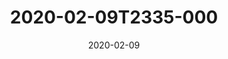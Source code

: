 ---
date: 2020-02-09
title: 2020-02-09T2335-000
hero: 2020/2020-02-09T2335-000.jpeg

# briefly describe the image…
alt: ''

# insert the closed caption text after the three-dash break…
# (include line-breaks, punctuation, and capitalization)
---